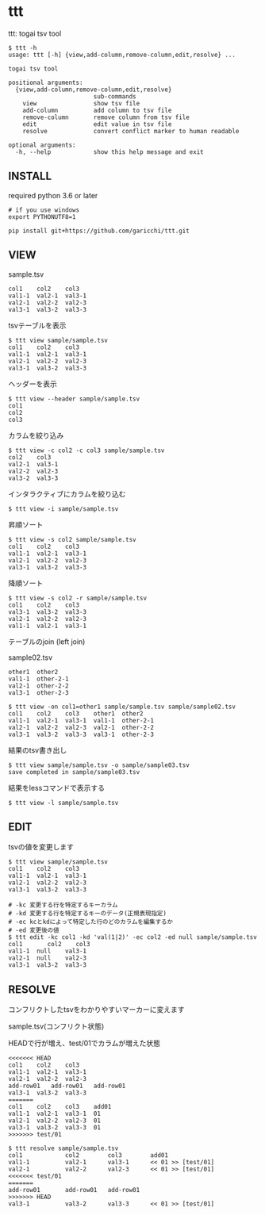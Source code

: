 # ttt
ttt: togai tsv tool

```
$ ttt -h
usage: ttt [-h] {view,add-column,remove-column,edit,resolve} ...

togai tsv tool

positional arguments:
  {view,add-column,remove-column,edit,resolve}
                        sub-commands
    view                show tsv file
    add-column          add column to tsv file
    remove-column       remove column from tsv file
    edit                edit value in tsv file
    resolve             convert conflict marker to human readable

optional arguments:
  -h, --help            show this help message and exit

```

## INSTALL

required python 3.6 or later
```
# if you use windows
export PYTHONUTF8=1

pip install git+https://github.com/garicchi/ttt.git
```

## VIEW

sample.tsv
```
col1	col2	col3
val1-1	val2-1	val3-1
val2-1	val2-2	val2-3
val3-1	val3-2	val3-3
```

tsvテーブルを表示
```
$ ttt view sample/sample.tsv 
col1  	col2  	col3  
val1-1	val2-1	val3-1
val2-1	val2-2	val2-3
val3-1	val3-2	val3-3
```

ヘッダーを表示

```
$ ttt view --header sample/sample.tsv 
col1  
col2  
col3  
```

カラムを絞り込み
```
$ ttt view -c col2 -c col3 sample/sample.tsv 
col2  	col3  
val2-1	val3-1
val2-2	val2-3
val3-2	val3-3
```

インタラクティブにカラムを絞り込む
```
$ ttt view -i sample/sample.tsv
```

昇順ソート
```
$ ttt view -s col2 sample/sample.tsv 
col1  	col2  	col3  
val1-1	val2-1	val3-1
val2-1	val2-2	val2-3
val3-1	val3-2	val3-3
```

降順ソート
```
$ ttt view -s col2 -r sample/sample.tsv 
col1  	col2  	col3  
val3-1	val3-2	val3-3
val2-1	val2-2	val2-3
val1-1	val2-1	val3-1
```

テーブルのjoin (left join)

sample02.tsv
```
other1	other2
val1-1	other-2-1
val2-1	other-2-2
val3-1	other-2-3
```
```
$ ttt view -on col1=other1 sample/sample.tsv sample/sample02.tsv 
col1  	col2  	col3  	other1	other2   
val1-1	val2-1	val3-1	val1-1	other-2-1
val2-1	val2-2	val2-3	val2-1	other-2-2
val3-1	val3-2	val3-3	val3-1	other-2-3
```

結果のtsv書き出し
```
$ ttt view sample/sample.tsv -o sample/sample03.tsv
save completed in sample/sample03.tsv
```

結果をlessコマンドで表示する
```
$ ttt view -l sample/sample.tsv
```

## EDIT
tsvの値を変更します

```
$ ttt view sample/sample.tsv
col1	col2	col3
val1-1	val2-1	val3-1
val2-1	val2-2	val2-3
val3-1	val3-2	val3-3

# -kc 変更する行を特定するキーカラム
# -kd 変更する行を特定するキーのデータ(正規表現指定)
# -ec kcとkdによって特定した行のどのカラムを編集するか
# -ed 変更後の値
$ ttt edit -kc col1 -kd 'val(1|2)' -ec col2 -ed null sample/sample.tsv
col1       col2    col3  
val1-1  null    val3-1
val2-1  null    val2-3
val3-1  val3-2  val3-3
```

## RESOLVE
コンフリクトしたtsvをわかりやすいマーカーに変えます

sample.tsv(コンフリクト状態)

HEADで行が増え、test/01でカラムが増えた状態
```
<<<<<<< HEAD
col1	col2	col3
val1-1	val2-1	val3-1
val2-1	val2-2	val2-3
add-row01	add-row01	add-row01
val3-1	val3-2	val3-3
=======
col1	col2	col3	add01
val1-1	val2-1	val3-1	01
val2-1	val2-2	val2-3	01
val3-1	val3-2	val3-3	01
>>>>>>> test/01
```

```
$ ttt resolve sample/sample.tsv 
col1           	col2     	col3     	add01             
val1-1         	val2-1   	val3-1   	<< 01 >> [test/01]
val2-1         	val2-2   	val2-3   	<< 01 >> [test/01]
<<<<<<< test/01
=======        
add-row01      	add-row01	add-row01
>>>>>>> HEAD   
val3-1         	val3-2   	val3-3   	<< 01 >> [test/01]

```
